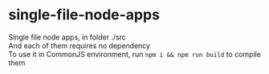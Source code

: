 # single-file-node-apps

Single file node apps, in folder ./src  
And each of them requires no dependency  
To use it in CommonJS environment, run `npm i && npm run build` to compile them
